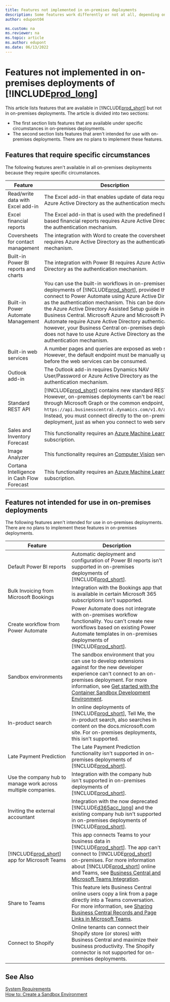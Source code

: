 ```yaml
---
title: Features not implemented in on-premises deployments
description: Some features work differently or not at all, depending on whether your Business Central solution is in the cloud or on-premises.
author: edupont04

ms.custom: na
ms.reviewer: na
ms.topic: article
ms.author: edupont
ms.date: 06/13/2022
---
```

# Features not implemented in on-premises deployments of [!INCLUDE[prod_long](includes/prod_long.md)]

This article lists features that are available in [!INCLUDE[prod_short](includes/prod_short.md)] but not in on-premises deployments. The article is divided into two sections:

- The first section lists features that are available under specific circumstances in on-premises deployments.  
- The second section lists features that aren't intended for use with on-premises deployments. There are no plans to implement these features.  

## Features that require specific circumstances

The following features aren't available in all on-premises deployments because they require specific circumstances.  

|**Feature**  |**Description**  |
|---------|---------|
|Read/write data with Excel add-in  |The Excel add-in that enables update of data requires Azure Active Directory as the authentication mechanism.   |
|Excel financial reports | The Excel add-in that is used with the predefined Excel-based financial reports requires Azure Active Directory as the authentication mechanism.  |
|Coversheets for contact management |The integration with Word to create the coversheets requires Azure Active Directory as the authentication mechanism. |
|Built-in Power BI reports and charts |The integration with Power BI requires Azure Active Directory as the authentication mechanism. |
|Built-in Power Automate Management |You can use the built-in workflows in on-premises deployments of [!INCLUDE[prod_short](includes/prod_short.md)], provided that you connect to Power Automate using Azure Active Directory as the authentication mechanism. This can be done using the Azure Active Directory Assisted Setup guide in Business Central. Microsoft Azure and Microsoft Power Automate require Azure Active Directory authentication; however, your Business Central on-premises deployment does not have to use Azure Active Directory as the general authentication mechanism.|
|Built-in web services |A number pages and queries are exposed as web services. However, the default endpoint must be manually updated before the web services can be consumed. |
|Outlook add-in  |The Outlook add-in requires Dynamics NAV User/Password or Azure Active Directory as the authentication mechanism. |
|Standard REST API | [!INCLUDE[prod_short](includes/prod_short.md)] contains new standard REST APIs. However, on-premises deployments can't be reached through Microsoft Graph or the common endpoint, `https://api.businesscentral.dynamics.com/v1.0/api/beta`. Instead, you must connect directly to the on-premises deployment, just as when you connect to web services. |
|Sales and Inventory Forecast|This functionality requires an [Azure Machine Learning](/azure/machine-learning/) subscription.|
|Image Analyzer|This functionality requires an [Computer Vision](/azure/cognitive-services/computer-vision/) service.|
|Cortana Intelligence in Cash Flow Forecast|This functionality requires an [Azure Machine Learning](/azure/machine-learning/) subscription.|

## Features not intended for use in on-premises deployments

The following features aren't intended for use in on-premises deployments. There are no plans to implement these features in on-premises deployments.

|**Feature**  |**Description**  |
|---------|---------|
|Default Power BI reports |Automatic deployment and configuration of Power BI reports isn't supported in on-premises deployments of [!INCLUDE[prod_short](includes/prod_short.md)].  |
|Bulk Invoicing from Microsoft Bookings |Integration with the Bookings app that is available in certain Microsoft 365 subscriptions isn't supported.  |
|Create workflow from Power Automate |Power Automate does not integrate with on-premises workflow functionality. You can't create new workflows based on existing Power Automate templates in on-premises deployments of [!INCLUDE[prod_short](includes/prod_short.md)]. |
|Sandbox environments  |The sandbox environment that you can use to develop extensions against for the new developer experience can't connect to an on-premises deployment. For more information, see [Get started with the Container Sandbox Development Environment](developer/devenv-get-started-container-sandbox.md). |
|In-product search |In online deployments of [!INCLUDE[prod_short](includes/prod_short.md)], Tell Me, the in-product search, also searches in content on the docs.microsoft.com site. For on-premises deployments, this isn't supported.  |
|Late Payment Prediction|The Late Payment Prediction functionality isn't supported in on-premises deployments of [!INCLUDE[prod_short](includes/prod_short.md)].  |
|Use the company hub to manage work across multiple companies.|Integration with the company hub isn't supported in on-premises deployments of [!INCLUDE[prod_short](includes/prod_short.md)]. |
|Inviting the external accountant |Integration with the now deprecated [!INCLUDE[d365acc_long](includes/d365acc_long_md.md)] and the existing company hub isn't supported in on-premises deployments of [!INCLUDE[prod_short](includes/prod_short.md)].  |
|[!INCLUDE[prod_short](includes/prod_short.md)] app for Microsoft Teams|This app connects Teams to your business data in [!INCLUDE[prod_short](includes/prod_short.md)]. The app can't connect to [!INCLUDE[prod_short](includes/prod_short.md)] on-premises. For more information about [!INCLUDE[prod_short](includes/prod_short.md)] online and Teams, see [Business Central and Microsoft Teams Integration](/dynamics365/business-central/across-teams-overview).|
|Share to Teams|This feature lets Business Central online users copy a link from a page directly into a Teams conversation. For more information, see [Sharing Business Central Records and Page Links in Microsoft Teams](/dynamics365/business-central/across-working-with-teams). |
|Connect to Shopify|Online tenants can connect their Shopify store (or stores) with Business Central and maximize their business productivity. The Shopify connector is not supported for on-premises deployments.|

## See Also

[System Requirements](deployment/system-requirement-business-central.md)  
[How to: Create a Sandbox Environment](/dynamics365/business-central/across-how-create-sandbox-environment?toc=/dynamics365/business-central/dev-itpro/toc.json)  
